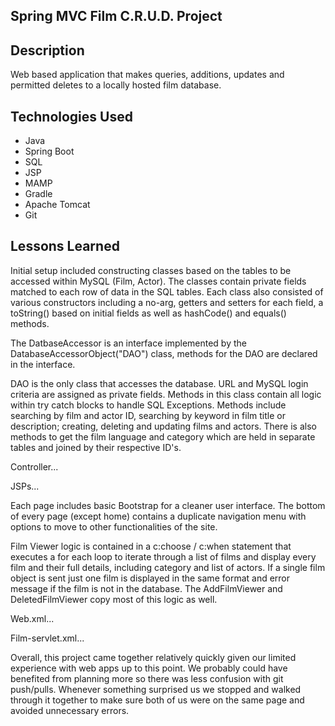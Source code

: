 ## Spring MVC Film C.R.U.D. Project

## Description
Web based application that makes queries, additions, updates and permitted deletes to a locally hosted film database.

## Technologies Used
- Java
- Spring Boot
- SQL
- JSP
- MAMP
- Gradle
- Apache Tomcat
- Git

## Lessons Learned
Initial setup included constructing classes based on the tables to be accessed within MySQL (Film, Actor). The classes contain private fields matched to each row of data in the SQL tables. Each class also consisted of various constructors including a no-arg, getters and setters for each field, a toString() based on initial fields as well as hashCode() and equals() methods.

The DatbaseAccessor is an interface implemented by the DatabaseAccessorObject("DAO") class, methods for the DAO are declared in the interface.

DAO is the only class that accesses the database. URL and MySQL login criteria are assigned as private fields. Methods in this class contain all logic within try catch blocks to handle SQL Exceptions. Methods include searching by film and actor ID, searching by keyword in film title or description; creating, deleting and updating films and actors. There is also methods to get the film language and category which are held in separate tables and joined by their respective ID's.

Controller...

JSPs...

Each page includes basic Bootstrap for a cleaner user interface. The bottom of every page (except home) contains a duplicate navigation menu with options to move to other functionalities of the site.

Film Viewer logic is contained in a c:choose / c:when statement that executes a for each loop to iterate through a list of films and display every film and their full details, including category and list of actors. If a single film object is sent just one film is displayed in the same format and error message if the film is not in the database. The AddFilmViewer and DeletedFilmViewer copy most of this logic as well.


Web.xml...

Film-servlet.xml...

Overall, this project came together relatively quickly given our limited experience with web apps up to this point. We probably could have benefited from planning more so there was less confusion with git push/pulls. Whenever something surprised us we stopped and walked through it together to make sure both of us were on the same page and avoided unnecessary errors.